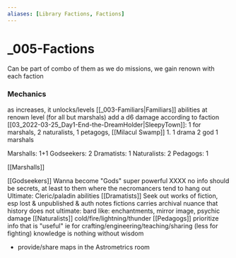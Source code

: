 ```yaml
---
aliases: [Library Factions, Factions]
---
```

# _005-Factions

Can be part of combo of them
as we do missions, we gain renown with each faction
### Mechanics
as increases, it unlocks/levels [[_003-Familiars|Familiars]] abilities
at renown level (for all but marshals)
 	 add a d6 damage according to faction
[[03_2022-03-25_Day1-End-the-DreamHolder|SleepyTown]]: 1 for marshals, 2 naturalists, 1 petagogs,
[[Milacul Swamp]] 1.  1 drama 2 god 1 marshals

Marshalls: 1+1
Godseekers: 2
Dramatists: 1
Naturalists: 2
Pedagogs: 1 

[[Marshalls]]

[[Godseekers]]
Wanna become "Gods" super powerful XXXX
no info should be secrets, at least to them
where the necromancers tend to hang out
Ultimate: Cleric/paladin abilities
[[Dramatists]]
Seek out works of fiction, esp lost & unpublished & auth notes
fictions carries archival nuance that history does not
ultimate: bard like: enchantments, mirror image, psychic damage
[[Naturalists]]
cold/fire/lightning/thunder
[[Pedagogs]]
prioritize info that is "useful" ie for crafting/engineering/teaching/sharing (less for fighting)
knowledge is nothing without wisdom
- provide/share maps in the Astrometrics room